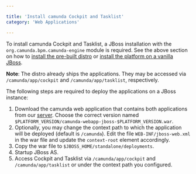 ```yaml
---

title: 'Install camunda Cockpit and Tasklist'
category: 'Web Applications'

---
```



To install camunda Cockpit and Tasklist, a JBoss installation with the `org.camunda.bpm.camunda-engine` module is required.
See the above section on how to [install the pre-built distro](ref:#bpm-platform-install-the-pre-built-distro) or [install the platform on a vanilla JBoss](ref:#bpm-platform-install-the-platform-on-a-vanilla-jboss).

**Note**: The distro already ships the applications. They may be accessed via `/camunda/app/cockpit` and `/camunda/app/tasklist`, respectively.

The following steps are required to deploy the applications on a JBoss instance:

1.  Download the camunda web application that contains both applications from our [server](https://app.camunda.com/nexus/content/groups/public/org/camunda/bpm/webapp/camunda-webapp-jboss/).
    Choose the correct version named `$PLATFORM_VERSION/camunda-webapp-jboss-$PLATFORM_VERSION.war`.
2.  Optionally, you may change the context path to which the application will be deployed (default is `/camunda`).
    Edit the file `WEB-INF/jboss-web.xml` in the war file and update the `context-root` element accordingly.
2.  Copy the war file to `$JBOSS_HOME/standalone/deployments`.
3.  Startup JBoss AS.
4.  Access Cockpit and Tasklist via `/camunda/app/cockpit` and `/camunda/app/tasklist` or under the context path you configured.